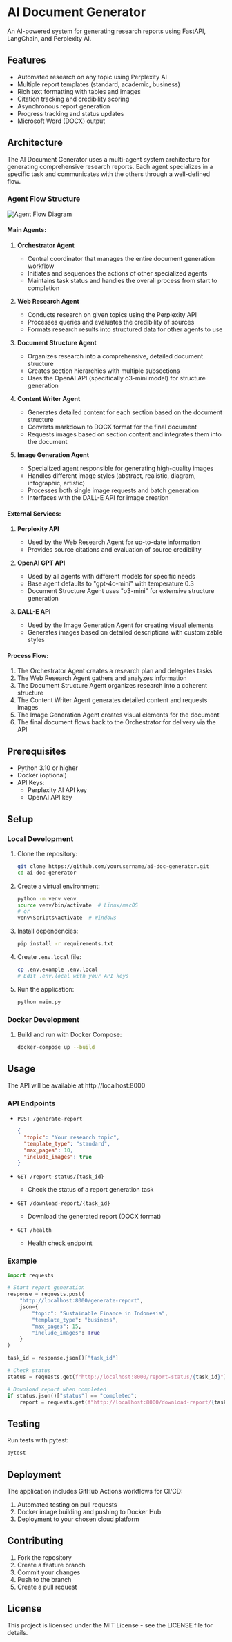# AI Document Generator

An AI-powered system for generating research reports using FastAPI, LangChain, and Perplexity AI.

## Features

- Automated research on any topic using Perplexity AI
- Multiple report templates (standard, academic, business)
- Rich text formatting with tables and images
- Citation tracking and credibility scoring
- Asynchronous report generation
- Progress tracking and status updates
- Microsoft Word (DOCX) output

## Architecture

The AI Document Generator uses a multi-agent system architecture for generating comprehensive research reports. Each agent specializes in a specific task and communicates with the others through a well-defined flow.

### Agent Flow Structure

![Agent Flow Diagram](agent_flow_diagram.png)

#### Main Agents:

1. **Orchestrator Agent**
   - Central coordinator that manages the entire document generation workflow
   - Initiates and sequences the actions of other specialized agents
   - Maintains task status and handles the overall process from start to completion

2. **Web Research Agent**
   - Conducts research on given topics using the Perplexity API
   - Processes queries and evaluates the credibility of sources
   - Formats research results into structured data for other agents to use

3. **Document Structure Agent**
   - Organizes research into a comprehensive, detailed document structure
   - Creates section hierarchies with multiple subsections
   - Uses the OpenAI API (specifically o3-mini model) for structure generation

4. **Content Writer Agent**
   - Generates detailed content for each section based on the document structure
   - Converts markdown to DOCX format for the final document
   - Requests images based on section content and integrates them into the document

5. **Image Generation Agent**
   - Specialized agent responsible for generating high-quality images
   - Handles different image styles (abstract, realistic, diagram, infographic, artistic)
   - Processes both single image requests and batch generation
   - Interfaces with the DALL-E API for image creation

#### External Services:

1. **Perplexity API**
   - Used by the Web Research Agent for up-to-date information
   - Provides source citations and evaluation of source credibility

2. **OpenAI GPT API**
   - Used by all agents with different models for specific needs
   - Base agent defaults to "gpt-4o-mini" with temperature 0.3
   - Document Structure Agent uses "o3-mini" for extensive structure generation

3. **DALL-E API**
   - Used by the Image Generation Agent for creating visual elements
   - Generates images based on detailed descriptions with customizable styles

#### Process Flow:

1. The Orchestrator Agent creates a research plan and delegates tasks
2. The Web Research Agent gathers and analyzes information
3. The Document Structure Agent organizes research into a coherent structure
4. The Content Writer Agent generates detailed content and requests images
5. The Image Generation Agent creates visual elements for the document
6. The final document flows back to the Orchestrator for delivery via the API

## Prerequisites

- Python 3.10 or higher
- Docker (optional)
- API Keys:
  - Perplexity AI API key
  - OpenAI API key

## Setup

### Local Development

1. Clone the repository:
   ```bash
   git clone https://github.com/yourusername/ai-doc-generator.git
   cd ai-doc-generator
   ```

2. Create a virtual environment:
   ```bash
   python -m venv venv
   source venv/bin/activate  # Linux/macOS
   # or
   venv\Scripts\activate  # Windows
   ```

3. Install dependencies:
   ```bash
   pip install -r requirements.txt
   ```

4. Create `.env.local` file:
   ```bash
   cp .env.example .env.local
   # Edit .env.local with your API keys
   ```

5. Run the application:
   ```bash
   python main.py
   ```

### Docker Development

1. Build and run with Docker Compose:
   ```bash
   docker-compose up --build
   ```

## Usage

The API will be available at http://localhost:8000

### API Endpoints

- `POST /generate-report`
  ```json
  {
    "topic": "Your research topic",
    "template_type": "standard",
    "max_pages": 10,
    "include_images": true
  }
  ```

- `GET /report-status/{task_id}`
  - Check the status of a report generation task

- `GET /download-report/{task_id}`
  - Download the generated report (DOCX format)

- `GET /health`
  - Health check endpoint

### Example

```python
import requests

# Start report generation
response = requests.post(
    "http://localhost:8000/generate-report",
    json={
        "topic": "Sustainable Finance in Indonesia",
        "template_type": "business",
        "max_pages": 15,
        "include_images": True
    }
)

task_id = response.json()["task_id"]

# Check status
status = requests.get(f"http://localhost:8000/report-status/{task_id}")

# Download report when completed
if status.json()["status"] == "completed":
    report = requests.get(f"http://localhost:8000/download-report/{task_id}")
```

## Testing

Run tests with pytest:
```bash
pytest
```

## Deployment

The application includes GitHub Actions workflows for CI/CD:

1. Automated testing on pull requests
2. Docker image building and pushing to Docker Hub
3. Deployment to your chosen cloud platform

## Contributing

1. Fork the repository
2. Create a feature branch
3. Commit your changes
4. Push to the branch
5. Create a pull request

## License

This project is licensed under the MIT License - see the LICENSE file for details. 